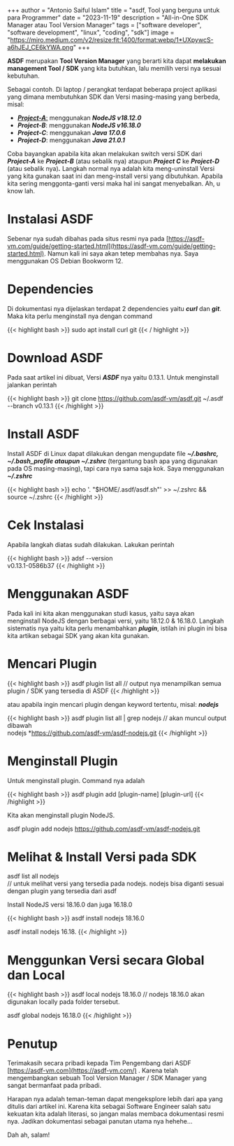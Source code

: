 +++
author = "Antonio Saiful Islam"
title = "asdf, Tool yang berguna untuk para Programmer"
date = "2023-11-19"
description = "All-in-One SDK Manager atau Tool Version Manager"
tags = ["software developer", "software development", "linux", "coding", "sdk"]
image = "https://miro.medium.com/v2/resize:fit:1400/format:webp/1*UXpywcS-a6hJEJ_CE6kYWA.png"
+++

**ASDF**  merupakan  **Tool Version Manager**  yang berarti kita dapat  **melakukan management Tool / SDK**  yang kita butuhkan, lalu memilih versi nya sesuai kebutuhan.

Sebagai contoh. Di laptop / perangkat terdapat beberapa project aplikasi yang dimana membutuhkan SDK dan Versi masing-masing yang berbeda, misal:

-   [**_Project-A_**:](https://www.tokopedia.com/levida/tecno-pova-5-case-flip-cover-kulit-leather-case-sarung-buku-hitam-f58b9?extParam=ivf%3Dfalse%26src%3Dsearch&refined=true)  menggunakan  **_NodeJS v18.12.0_**
-   **_Project-B_**: menggunakan  **_NodeJS v16.18.0_**
-   **_Project-C_**: menggunakan  **_Java 17.0.6_**
-   **_Project-D_**: menggunakan  **_Java 21.0.1_**

Coba bayangkan apabila kita akan melakukan switch versi SDK dari  **_Project-A_**  ke  **_Project-B_**  (atau sebalik nya) ataupun  **_Project C_**  ke  **_Project-D_**  (atau sebalik nya)**_._**  Langkah normal nya adalah kita meng-uninstall Versi yang kita gunakan saat ini dan meng-install versi yang dibutuhkan. Apabila kita sering menggonta-ganti versi maka hal ini sangat menyebalkan. Ah, u know lah.

# Instalasi ASDF

Sebenar nya sudah dibahas pada situs resmi nya pada  [https://asdf-vm.com/guide/getting-started.html](https://asdf-vm.com/guide/getting-started.html). Namun kali ini saya akan tetep membahas nya. Saya menggunakan OS Debian Bookworm 12.

# Dependencies

Di dokumentasi nya dijelaskan terdapat 2 dependencies yaitu  **_curl_**  dan  **_git_**. Maka kita perlu menginstall nya dengan command

{{<  highlight bash >}}
sudo apt install curl git
{{<  / highlight >}}

# Download ASDF

Pada saat artikel ini dibuat, Versi  **_ASDF_**  nya yaitu 0.13.1. Untuk menginstall jalankan perintah

{{<  highlight bash >}}
git clone https://github.com/asdf-vm/asdf.git ~/.asdf --branch v0.13.1
{{<  /highlight >}}

# Install ASDF

Install ASDF di Linux dapat dilakukan dengan mengupdate file  **_~/.bashrc, ~/.bash_profile ataupun ~/.zshrc_**  (tergantung bash apa yang digunakan pada OS masing-masing), tapi cara nya sama saja kok. Saya menggunakan  **_~/.zshrc_**

{{<  highlight bash >}}
echo  '. "$HOME/.asdf/asdf.sh"' >> ~/.zshrc && source ~/.zshrc
{{<  /highlight >}}

# Cek Instalasi

Apabila langkah diatas sudah dilakukan. Lakukan perintah

{{<  highlight bash >}}
adsf --version  
v0.13.1-0586b37
{{<  /highlight >}}
# Menggunakan ASDF

Pada kali ini kita akan menggunakan studi kasus, yaitu saya akan menginstall NodeJS dengan berbagai versi, yaitu 18.12.0 & 16.18.0. Langkah sistematis nya yaitu kita perlu menambahkan  **_plugin_**, istilah ini plugin ini bisa kita artikan sebagai SDK yang akan kita gunakan.

# Mencari Plugin

{{<  highlight bash >}}
asdf plugin list all  // output nya menampilkan semua plugin / SDK yang tersedia di ASDF
{{<  /highlight >}}

atau apabila ingin mencari plugin dengan keyword tertentu, misal:  **_nodejs_**

{{<  highlight bash >}}
asdf plugin list all | grep nodejs  // akan muncul output dibawah  
nodejs                       *https://github.com/asdf-vm/asdf-nodejs.git
{{<  /highlight >}}

# Menginstall Plugin

Untuk menginstall plugin. Command nya adalah

{{<  highlight bash >}}
asdf plugin add [plugin-name] [plugin-url]
{{<  /highlight >}}

Kita akan menginstall plugin NodeJS.

asdf plugin add nodejs https://github.com/asdf-vm/asdf-nodejs.git

# Melihat & Install Versi pada SDK

asdf list all nodejs  
// untuk melihat versi yang tersedia pada nodejs. nodejs bisa diganti sesuai dengan plugin yang tersedia dari asdf

Install NodeJS versi 18.16.0 dan juga 16.18.0

{{<  highlight bash >}}
asdf install nodejs 18.16.0

asdf install nodejs 16.18.
{{<  /highlight >}}

# Menggunkan Versi secara Global dan Local

{{<  highlight bash >}}
asdf local nodejs 18.16.0 // nodejs 18.16.0 akan digunakan locally pada folder tersebut.

asdf global nodejs 16.18.0
{{<  /highlight >}}

# Penutup

Terimakasih secara pribadi kepada Tim Pengembang dari ASDF  [https://asdf-vm.com](https://asdf-vm.com/)  . Karena telah mengembangkan sebuah Tool Version Manager / SDK Manager yang sangat bermanfaat pada pribadi.

Harapan nya adalah teman-teman dapat mengeksplore lebih dari apa yang ditulis dari artikel ini. Karena kita sebagai Software Engineer salah satu kekuatan kita adalah literasi, so jangan malas membaca dokumentasi resmi nya. Jadikan dokumentasi sebagai panutan utama nya hehehe…

Dah ah, salam!